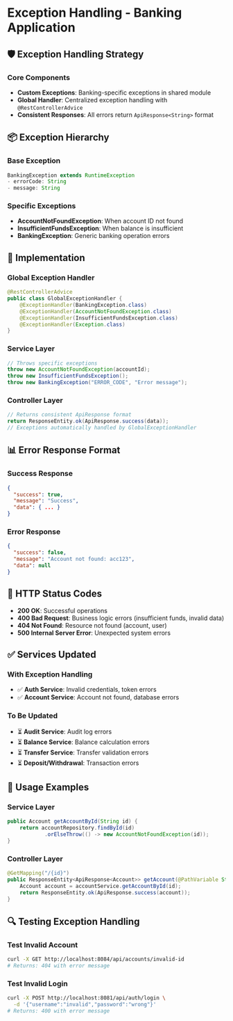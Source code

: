 # Exception Handling - Banking Application

## 🛡️ Exception Handling Strategy

### Core Components
- **Custom Exceptions**: Banking-specific exceptions in shared module
- **Global Handler**: Centralized exception handling with `@RestControllerAdvice`
- **Consistent Responses**: All errors return `ApiResponse<String>` format

## 📦 Exception Hierarchy

### Base Exception
```java
BankingException extends RuntimeException
- errorCode: String
- message: String
```

### Specific Exceptions
- **AccountNotFoundException**: When account ID not found
- **InsufficientFundsException**: When balance is insufficient
- **BankingException**: Generic banking operation errors

## 🔧 Implementation

### Global Exception Handler
```java
@RestControllerAdvice
public class GlobalExceptionHandler {
    @ExceptionHandler(BankingException.class)
    @ExceptionHandler(AccountNotFoundException.class)
    @ExceptionHandler(InsufficientFundsException.class)
    @ExceptionHandler(Exception.class)
}
```

### Service Layer
```java
// Throws specific exceptions
throw new AccountNotFoundException(accountId);
throw new InsufficientFundsException();
throw new BankingException("ERROR_CODE", "Error message");
```

### Controller Layer
```java
// Returns consistent ApiResponse format
return ResponseEntity.ok(ApiResponse.success(data));
// Exceptions automatically handled by GlobalExceptionHandler
```

## 📊 Error Response Format

### Success Response
```json
{
  "success": true,
  "message": "Success",
  "data": { ... }
}
```

### Error Response
```json
{
  "success": false,
  "message": "Account not found: acc123",
  "data": null
}
```

## 🎯 HTTP Status Codes

- **200 OK**: Successful operations
- **400 Bad Request**: Business logic errors (insufficient funds, invalid data)
- **404 Not Found**: Resource not found (account, user)
- **500 Internal Server Error**: Unexpected system errors

## ✅ Services Updated

### With Exception Handling
- ✅ **Auth Service**: Invalid credentials, token errors
- ✅ **Account Service**: Account not found, database errors

### To Be Updated
- ⏳ **Audit Service**: Audit log errors
- ⏳ **Balance Service**: Balance calculation errors
- ⏳ **Transfer Service**: Transfer validation errors
- ⏳ **Deposit/Withdrawal**: Transaction errors

## 🚀 Usage Examples

### Service Layer
```java
public Account getAccountById(String id) {
    return accountRepository.findById(id)
            .orElseThrow(() -> new AccountNotFoundException(id));
}
```

### Controller Layer
```java
@GetMapping("/{id}")
public ResponseEntity<ApiResponse<Account>> getAccount(@PathVariable String id) {
    Account account = accountService.getAccountById(id);
    return ResponseEntity.ok(ApiResponse.success(account));
}
```

## 🔍 Testing Exception Handling

### Test Invalid Account
```bash
curl -X GET http://localhost:8084/api/accounts/invalid-id
# Returns: 404 with error message
```

### Test Invalid Login
```bash
curl -X POST http://localhost:8081/api/auth/login \
  -d '{"username":"invalid","password":"wrong"}'
# Returns: 400 with error message
```
